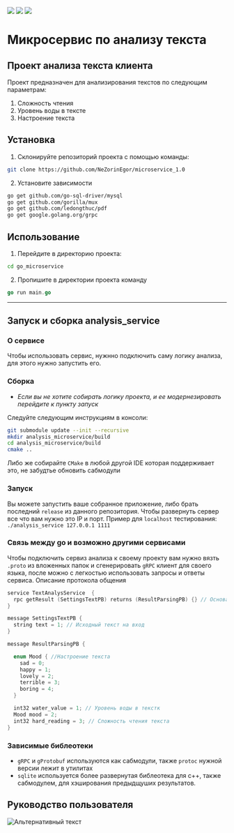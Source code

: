 
<img src="https://img.shields.io/badge/Golang-007d9c?style=for-the-badge&logo=Go&logoColor=ffffff"/>  <img src="https://img.shields.io/badge/++-369?style=for-the-badge&logo=C&logoColor=ffffff"/>  <img src="https://img.shields.io/badge/gRpc-399?style=for-the-badge&logo=&logoColor=000000"/> 





# Микросервис по анализу текста

## Проект анализа текста клиента
Проект предназначен для анализирования текстов по следующим параметрам:
1. Сложность чтения
2. Уровень воды в тексте
3. Настроение текста

## Установка 

1. Склонируйте репозиторий проекта с помощью команды:
```bash
git clone https://github.com/NeZorinEgor/microservice_1.0
```

2. Установите зависимости
```bash
go get github.com/go-sql-driver/mysql
go get github.com/gorilla/mux
go get github.com/ledongthuc/pdf
go get google.golang.org/grpc
```

## Использование

1. Перейдите в директорию проекта:
```bash
cd go_microservice
```

2. Пропишите в директории проекта команду

```go
go run main.go
```
_____

## Запуск и сборка analysis_service

### О сервисе

Чтобы использовать сервис, нужнно подключить саму логику анализа, для этого нужно запустить его.

### Сборка

- *Если вы не хотите собирать логику проекта, и ее модернезировать перейдите к пункту запуск*

Следуйте следующим инструкциям в консоли:
```bash
git submodule update --init --recursive
mkdir analysis_microservice/build
cd analysis_microservice/build
cmake ..
```
Либо же собирайте `CMake` в любой другой IDE которая поддерживает это, не забудтье обновить сабмодули

### Запуск

Вы можете запустить ваше собранное приложение, либо брать последний `release` из данного репозитория.
Чтобы развернуть сервер все что вам нужно это IP и порт. Пример для `localhost` тестирования:
`./analysis_service 127.0.0.1 1111`

### Связь между go и возможно другими сервисами

Чтобы подключить сервиз анализа к своему проекту вам нужно вязть `.proto` из вложенных папок и сгенерировать
`gRPC` клиент для своего языка, после можно с легкостью использовать запросы и ответы сервиса. Описание протокола общения

```c++
service TextAnalysService  {
  rpc getResult (SettingsTextPB) returns (ResultParsingPB) {} // Основаное взаимодействие с сервисом
}

message SettingsTextPB {
  string text = 1; // Исходный текст на вход
}

message ResultParsingPB {

  enum Mood { //Настроение текста
    sad = 0;
    happy = 1;
    lovely = 2;
    terrible = 3;
    boring = 4;
  }

  int32 water_value = 1; // Уровень воды в текстк
  Mood mood = 2; 
  int32 hard_reading = 3; // Сложность чтения текста
}
```

### Зависимые библеотеки 

- `gRPC` и `gProtobuf` используются как сабмодули, также `protoc` нужной версии лежит в утилитах
- `sqlite` используется более развернутая библеотека для с++, также сабмодулем, для хэширования предыдщуших результатов. 

## Руководство пользователя

![Альтернативный текст](https://github.com/NeZorinEgor/microservice_1.0/blob/main/static/screen.gif?raw=true)

##
